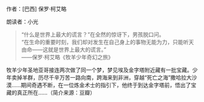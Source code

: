 作者：[巴西] 保罗·柯艾略

朗读者：小光

> “什么是世界上最大的谎言？”在全然的惊讶下，男孩脱口问。  
> “在生命的重要时刻，我们却对发生在自己身上的事物无能为力，只能听天由命——这就是世界上最大的谎言。”  
> ——保罗·柯艾略《牧羊少年奇幻之旅》

牧羊少年圣地亚哥接连两次做了同一个梦，梦见埃及金字塔附近藏有一批宝藏。少年卖掉羊群，历尽千辛万苦一路向南，跨海来到非洲，穿越“死亡之海”撒哈拉大沙漠……期间奇遇不断，在一位炼金术士的指引下，他终于到达金字塔前，悟出了宝藏的真正所在……（简介来源：豆瓣）
